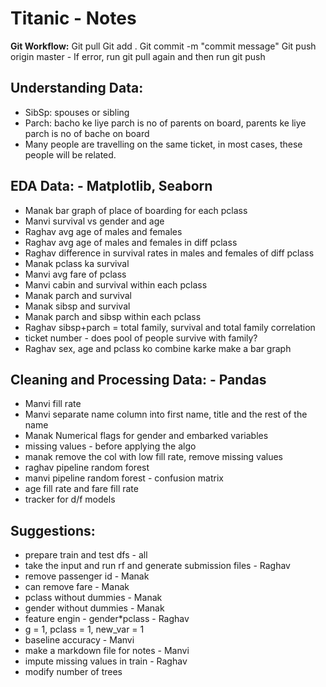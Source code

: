 # Titanic - Notes


**Git Workflow:**
Git pull <remote url>
Git add . 
Git commit -m "commit message"
Git push origin master - If error, run git pull again and then run git push 


## Understanding Data:
- SibSp: spouses or sibling
- Parch: bacho ke liye parch is no of parents on board, parents ke liye parch is no of bache on board
- Many people are travelling on the same ticket, in most cases, these people will be related.

## EDA Data: - Matplotlib, Seaborn
- Manak bar graph of place of boarding for each pclass
- Manvi survival vs gender and age 
- Raghav avg age of males and females
- Raghav avg age of males and females in diff pclass
- Raghav difference in survival rates in males and females of diff pclass
- Manak pclass ka survival
- Manvi avg fare of pclass
- Manvi cabin and survival within each pclass
- Manak parch and survival 
- Manak sibsp and survival
- Manak parch and sibsp within each pclass
- Raghav sibsp+parch = total family, survival and total family correlation 
- ticket number - does pool of people survive with family?
- Raghav sex, age and pclass ko combine karke make a bar graph

## Cleaning and Processing Data: - Pandas
- Manvi fill rate
- Manvi separate name column into first name, title and the rest of the name 
- Manak Numerical flags for gender and embarked variables
- missing values - before applying the algo 
- manak remove the col with low fill rate, remove missing values
- raghav pipeline random forest
- manvi pipeline random forest - confusion matrix
- age fill rate and fare fill rate
 - tracker for d/f models

## Suggestions: 
- prepare train and test dfs - all
- take the input and run rf and generate submission files - Raghav
- remove passenger id - Manak
- can remove fare - Manak
- pclass without dummies - Manak
- gender without dummies - Manak
- feature engin - gender*pclass - Raghav
- g = 1, pclass = 1, new_var = 1
- baseline accuracy - Manvi
- make a markdown file for notes - Manvi
- impute missing values in train - Raghav
- modify number of trees









